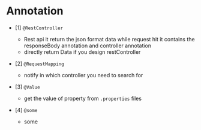  # Annotation
- [1] ``@RestController``
  - Rest api it return the json format data while request hit it contains the responseBody annotation and controller annotation
  -   directly return Data if you design restController
  
- [2] ``@RequestMapping``
  - notify in which controller you need to search for 
  
- [3] ``@Value``
   - get the value of property from ``.properties`` files
  
- [4] ``@some``
  - some
